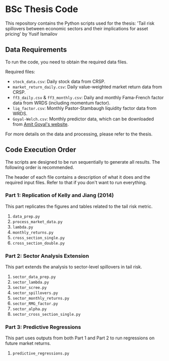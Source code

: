 # BSc Thesis Code

This repository contains the Python scripts used for the thesis: 'Tail risk spillovers between economic sectors and their implications for asset pricing' by Yusif Ismailov

## Data Requirements

To run the code, you need to obtain the required data files.

Required files:
*   `stock_data.csv`: Daily stock data from CRSP.
*   `market_return_daily.csv`: Daily value-weighted market return data from CRSP.
*   `ff3_daily.csv` & `ff3_monthly.csv`: Daily and monthly Fama-French factor data from WRDS (including momentum factor).
*   `liq_factor.csv`: Monthly Pastor-Stambaugh liquidity factor data from WRDS.
*   `Goyal-Welch.csv`: Monthly predictor data, which can be downloaded from [Amit Goyal's website](https://sites.google.com/view/agoyal145).

For more details on the data and processing, please refer to the thesis.

## Code Execution Order

The scripts are designed to be run sequentially to generate all results. The following order is recommended. 

The header of each file contains a description of what it does and the required input files. Refer to that if you don't want to run everything. 

### Part 1: Replication of Kelly and Jiang (2014)

This part replicates the figures and tables related to the tail risk metric. 

1.  `data_prep.py`
2.  `process_market_data.py`
3.  `lambda.py`
4.  `monthly_returns.py`
5.  `cross_section_single.py`
6.  `cross_section_double.py`

### Part 2: Sector Analysis Extension

This part extends the analysis to sector-level spillovers in tail risk.

1.  `sector_data_prep.py`
2.  `sector_lambda.py`
3.  `sector_scree.py`
4.  `sector_spillovers.py`
5.  `sector_monthly_returns.py`
6.  `sector_RMG_factor.py`
7.  `sector_alpha.py`
8.  `sector_cross_section_single.py`

### Part 3: Predictive Regressions

This part uses outputs from both Part 1 and Part 2 to run regressions on future market returns. 

1.  `predictive_regressions.py`
